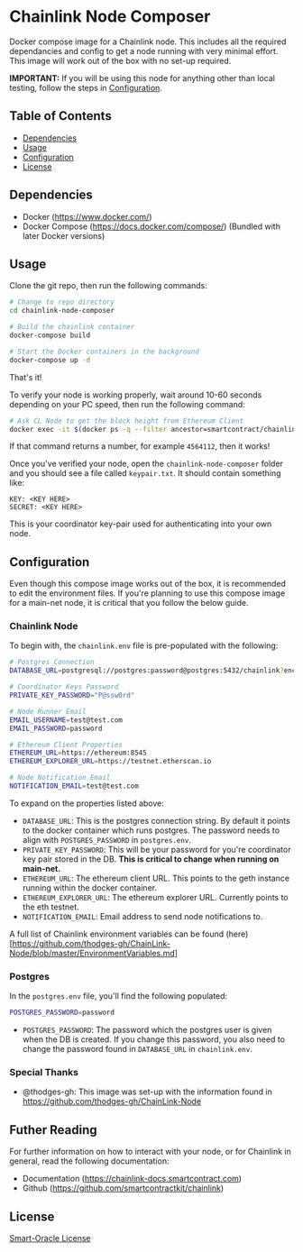 # Chainlink Node Composer
Docker compose image for a Chainlink node. This includes all the required dependancies and config to get a node running with very minimal effort. This image will work out of the box with no set-up required.

**IMPORTANT:** If you will be using this node for anything other than local testing, follow the steps in [Configuration](#configuration).

## Table of Contents
- [Dependencies](#dependencies)
- [Usage](#usage)
- [Configuration](#configuration)
- [License](#license)

## Dependencies
- Docker (https://www.docker.com/)
- Docker Compose (https://docs.docker.com/compose/) (Bundled with later Docker versions)

## Usage
Clone the git repo, then run the following commands:

``` bash
# Change to repo directory
cd chainlink-node-composer

# Build the chainlink container
docker-compose build

# Start the Docker containers in the background
docker-compose up -d
```

That's it!

To verify your node is working properly, wait around 10-60 seconds depending on your PC speed, then run the following command:

``` bash
# Ask CL Node to get the block height from Ethereum Client
docker exec -it $(docker ps -q --filter ancestor=smartcontract/chainlink) rails runner "puts Ethereum::Client.new.current_block_height"
```

If that command returns a number, for example `4564112`, then it works!

Once you've verified your node, open the `chainlink-node-composer` folder and you should see a file called `keypair.txt`. It should contain something like:
```
KEY: <KEY HERE>
SECRET: <KEY HERE>
``` 

This is your coordinator key-pair used for authenticating into your own node.

## Configuration
Even though this compose image works out of the box, it is recommended to edit the environment files. If you're planning to use this compose image for a main-net node, it is critical that you follow the below guide.

### Chainlink Node
To begin with, the `chainlink.env` file is pre-populated with the following:
``` bash
# Postgres Connection
DATABASE_URL=postgresql://postgres:password@postgres:5432/chainlink?encoding=utf8&pool=5&timeout=5000

# Coordinator Keys Password
PRIVATE_KEY_PASSWORD="P@ssw0rd"

# Node Runner Email
EMAIL_USERNAME=test@test.com
EMAIL_PASSWORD=password

# Ethereum Client Properties
ETHEREUM_URL=https://ethereum:8545
ETHEREUM_EXPLORER_URL=https://testnet.etherscan.io

# Node Notification Email
NOTIFICATION_EMAIL=test@test.com
```

To expand on the properties listed above:
- `DATABASE_URL`: This is the postgres connection string. By default it points to the docker container which runs postgres. The password needs to align with `POSTGRES_PASSWORD` in `postgres.env`.
- `PRIVATE_KEY_PASSWORD`: This will be your password for you're coordinator key pair stored in the DB. **This is critical to change when running on main-net.**
- `ETHEREUM_URL`: The ethereum client URL. This points to the geth instance running within the docker container.
- `ETHEREUM_EXPLORER_URL`: The ethereum explorer URL. Currently points to the eth testnet.
- `NOTIFICATION_EMAIL`: Email address to send node notifications to.

A full list of Chainlink environment variables can be found (here)[https://github.com/thodges-gh/ChainLink-Node/blob/master/EnvironmentVariables.md]

### Postgres
In the `postgres.env` file, you'll find the following populated:
``` bash
POSTGRES_PASSWORD=password
```
- `POSTGRES_PASSWORD`: The password which the postgres user is given when the DB is created. If you change this password, you also need to change the password found in `DATABASE_URL` in `chainlink.env`.

### Special Thanks
- @thodges-gh: This image was set-up with the information found in https://github.com/thodges-gh/ChainLink-Node

## Futher Reading
For further information on how to interact with your node, or for Chainlink in general, read the following documentation:
- Documentation (https://chainlink-docs.smartcontract.com)
- Github (https://github.com/smartcontractkit/chainlink)

## License
[Smart-Oracle License](LICENSE.md)